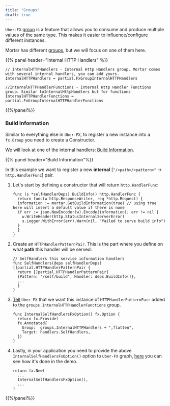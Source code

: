 ```yaml
---
title: "Groups"
draft: true
---
```


`Uber-FX` [group](https://pkg.go.dev/go.uber.org/fx#hdr-Value_Groups) is a feature that allows you to consume and produce
multiple values of the same type. This makes it easier to influence/configure different instances.

Mortar has different [groups](https://github.com/go-masonry/mortar/blob/master/providers/groups/alias.go), but we will focus on one of them here.

{{% panel header="Internal HTTP Handlers" %}}

```golang
// InternalHTTPHandlers - Internal Http Handlers group. Mortar comes with several internal handlers, you can add yours.
InternalHTTPHandlers = partial.FxGroupInternalHTTPHandlers

//InternalHTTPHandlerFunctions - Internal Http Handler Functions group. Similar toInternalHttpHandlers but for functions
InternalHTTPHandlerFunctions = partial.FxGroupInternalHTTPHandlerFunctions
```

{{%/panel%}}

### Build Information

Similar to everything else in `Uber-FX`, to register a new instance into a `fx.Group` you need to create a Constructor.

We will look at one of the internal handlers: [Build Information](https://github.com/go-masonry/mortar/blob/master/handlers/self.go#L38).

{{% panel header="Build Information"%}}

In this example we want to register a new **internal** [`"/<path>/<pattern>"` -> `http.HandlerFunc`] pair.

1. Let's start by defining a constructor that will return `http.HandlerFunc`:

    ```golang
    func (s *selfHandlerDeps) BuildInfo() http.HandlerFunc {
      return func(w http.ResponseWriter, req *http.Request) {
      information := mortar.GetBuildInformation(true) // using true here will insert a default value if there is none
      if err := json.NewEncoder(w).Encode(information); err != nil {
        w.WriteHeader(http.StatusInternalServerError)
        s.Logger.WithError(err).Warn(nil, "failed to serve build info")
      }
      }
    }
    ```

2. Create an `HTTPHandlerPatternPair`.
   This is the part where you define on what **path** this handler will be served:
    ```golang
    // SelfHandlers this service information handlers
    func SelfHandlers(deps selfHandlerDeps) []partial.HTTPHandlerPatternPair {
      return []partial.HTTPHandlerPatternPair{
      {Pattern: "/self/build", Handler: deps.BuildInfo()},
      ...
      }
    }
    ```
3. [Tell](https://github.com/go-masonry/mortar/blob/master/providers/handlers.go#L45) `Uber-FX` that we want this instance of `HTTPHandlerPatternPair` added to the `groups.InternalHTTPHandlerFunctions` group.
    ```golang
    func InternalSelfHandlersFxOption() fx.Option {
      return fx.Provide(
      fx.Annotated{
        Group:  groups.InternalHTTPHandlers + ",flatten",
        Target: handlers.SelfHandlers,
      })
    }
    ```

4. Lastly, in your application you need to provide the above `InternalSelfHandlersFxOption()` option to `Uber-FX` graph,
   [here](https://github.com/go-masonry/mortar-demo/blob/master/workshop/main.go#L37) you can see how it's done in the demo.
    ```golang
    return fx.New(
      ...
      InternalSelfHandlersFxOption(),
      ...
    )
    ```

{{%/panel%}}
